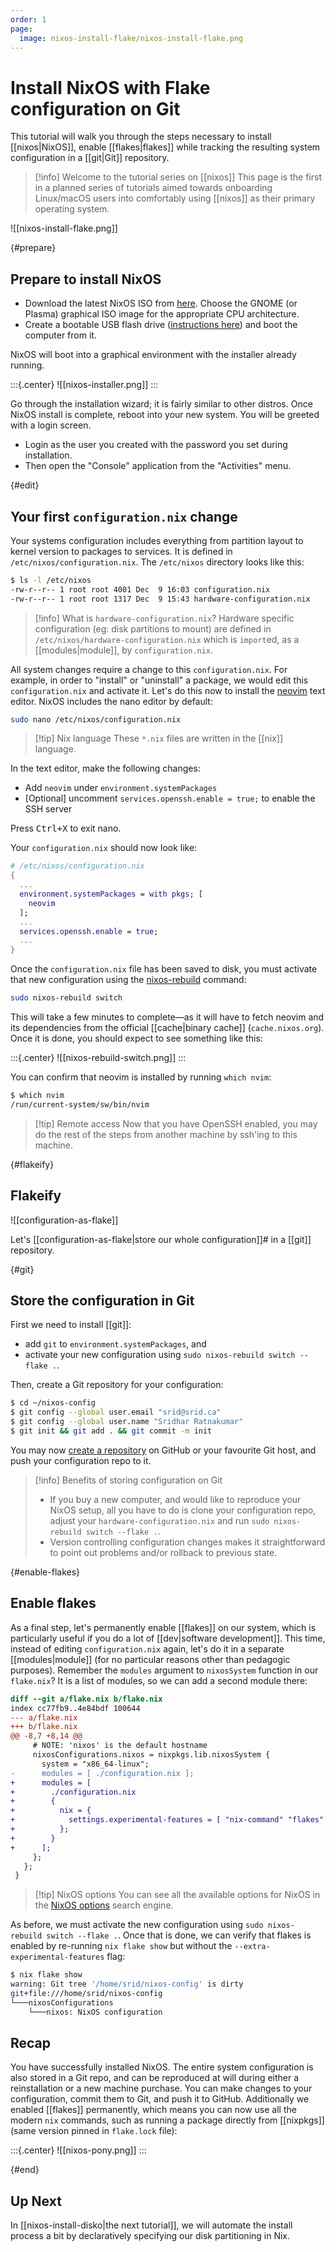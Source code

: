 ```yaml
---
order: 1
page:
  image: nixos-install-flake/nixos-install-flake.png
---
```


# Install NixOS with Flake configuration on Git

This tutorial will walk you through the steps necessary to install [[nixos|NixOS]], enable [[flakes|flakes]] while tracking the resulting system configuration in a [[git|Git]] repository.

>[!info] Welcome to the tutorial series on [[nixos]]
> This page is the first in a planned series of tutorials aimed towards onboarding Linux/macOS users into comfortably using [[nixos]] as their primary operating system.

![[nixos-install-flake.png]]

{#prepare}
## Prepare to install NixOS

- Download the latest NixOS ISO from [here](https://nixos.org/download#download-nixos). Choose the GNOME (or Plasma) graphical ISO image for the appropriate CPU architecture. 
- Create a bootable USB flash drive ([instructions here](https://nixos.org/manual/nixos/stable/index.html#sec-booting-from-usb)) and boot the computer from it.

NixOS will boot into a graphical environment with the installer already running. 

:::{.center}
![[nixos-installer.png]]
:::

Go through the installation wizard; it is fairly similar to other distros. Once NixOS install is complete, reboot into your new system. You will be greeted with a login screen. 

- Login as the user you created with the password you set during installation. 
- Then open the "Console" application from the "Activities" menu.

{#edit}
## Your first `configuration.nix` change


Your systems configuration includes everything from partition layout to kernel version to packages to services. It is defined in `/etc/nixos/configuration.nix`. The `/etc/nixos` directory looks like this:

```sh
$ ls -l /etc/nixos
-rw-r--r-- 1 root root 4001 Dec  9 16:03 configuration.nix
-rw-r--r-- 1 root root 1317 Dec  9 15:43 hardware-configuration.nix

```

>[!info] What is `hardware-configuration.nix`?
> Hardware specific configuration (eg: disk partitions to mount) are defined in `/etc/nixos/hardware-configuration.nix` which is `import`ed, as a [[modules|module]], by `configuration.nix`.

All system changes require a change to this `configuration.nix`. For example, in order to "install" or "uninstall" a package, we would edit this `configuration.nix` and activate it. Let's do this now to install the [neovim](https://neovim.io/) text editor. NixOS includes the nano editor by default:

```sh
sudo nano /etc/nixos/configuration.nix
```

>[!tip] Nix language
> These `*.nix` files are written in the [[nix]] language.

In the text editor, make the following changes:

- Add `neovim` under `environment.systemPackages`
- [Optional] uncomment `services.openssh.enable = true;` to enable the SSH server

Press <kbd>Ctrl+X</kbd> to exit nano.

Your `configuration.nix` should now look like:

```nix
# /etc/nixos/configuration.nix
{
  ...
  environment.systemPackages = with pkgs; [
    neovim
  ];
  ...
  services.openssh.enable = true;
  ...
}
```

Once the `configuration.nix` file has been saved to disk, you must activate that new configuration using the [nixos-rebuild](https://nixos.wiki/wiki/Nixos-rebuild) command:

```sh
sudo nixos-rebuild switch
```

This will take a few minutes to complete―as it will have to fetch neovim and its dependencies from the official [[cache|binary cache]] (`cache.nixos.org`). Once it is done, you should expect to see something like this:

:::{.center}
![[nixos-rebuild-switch.png]]
:::

You can confirm that neovim is installed by running `which nvim`:

```sh
$ which nvim
/run/current-system/sw/bin/nvim
```

>[!tip] Remote access
> Now that you have OpenSSH enabled, you may do the rest of the steps from another machine by ssh'ing to this machine.

{#flakeify}
## Flakeify

![[configuration-as-flake]]

Let's [[configuration-as-flake|store our whole configuration]]# in a [[git]] repository.

{#git}
## Store the configuration in Git

First we need to install [[git]]: 
- add `git` to `environment.systemPackages`, and 
- activate your new configuration using `sudo nixos-rebuild switch --flake .`. 
 
Then, create a Git repository for your configuration:


```sh
$ cd ~/nixos-config
$ git config --global user.email "srid@srid.ca"
$ git config --global user.name "Sridhar Ratnakumar"
$ git init && git add . && git commit -m init
```

You may now [create a repository](https://docs.github.com/en/get-started/quickstart/create-a-repo) on GitHub or your favourite Git host, and push your configuration repo to it. 

>[!info] Benefits of storing configuration on Git
> - If you buy a new computer, and would like to reproduce your NixOS setup, all you have to do is clone your configuration repo, adjust your `hardware-configuration.nix` and run `sudo nixos-rebuild switch --flake .`. 
> - Version controlling configuration changes makes it straightforward to point out problems and/or rollback to previous state.


{#enable-flakes}
## Enable flakes

As a final step, let's permanently enable [[flakes]] on our system, which is particularly useful if you do a lot of [[dev|software development]]. This time, instead of editing `configuration.nix` again, let's do it in a separate [[modules|module]] (for no particular reasons other than pedagogic purposes). Remember the `modules` argument to `nixosSystem` function in our `flake.nix`? It is a list of modules, so we can add a second module there:

```diff
diff --git a/flake.nix b/flake.nix
index cc77fb9..4e84bdf 100644
--- a/flake.nix
+++ b/flake.nix
@@ -8,7 +8,14 @@
     # NOTE: 'nixos' is the default hostname
     nixosConfigurations.nixos = nixpkgs.lib.nixosSystem {
       system = "x86_64-linux";
-      modules = [ ./configuration.nix ];
+      modules = [
+        ./configuration.nix
+        {
+          nix = {
+            settings.experimental-features = [ "nix-command" "flakes" ];
+          };
+        }
+      ];
     };
   };
 }
```

>[!tip] NixOS options
> You can see all the available options for NixOS in the [NixOS options](https://search.nixos.org/options) search engine.

As before, we must activate the new configuration using `sudo nixos-rebuild switch --flake .`. Once that is done, we can verify that flakes is enabled by re-running `nix flake show` but without the `--extra-experimental-features` flag:

```sh
$ nix flake show
warning: Git tree '/home/srid/nixos-config' is dirty
git+file:///home/srid/nixos-config
└───nixosConfigurations
    └───nixos: NixOS configuration
```

## Recap

You have successfully installed NixOS. The entire system configuration is also stored in a Git repo, and can be reproduced at will during either a reinstallation or a new machine purchase. You can make changes to your configuration, commit them to Git, and push it to GitHub. Additionally we enabled [[flakes]] permanently, which means you can now use all the modern `nix` commands, such as running a package directly from [[nixpkgs]] (same version pinned in `flake.lock` file):

:::{.center}
![[nixos-pony.png]]
:::


{#end}
## Up Next

In [[nixos-install-disko|the next tutorial]], we will automate the install process a bit by declaratively specifying our disk partitioning in Nix.

